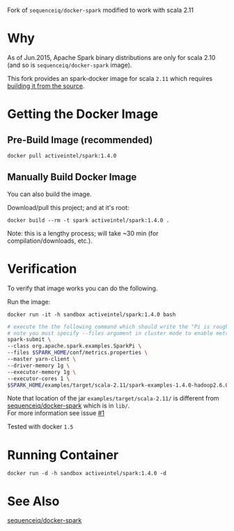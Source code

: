 Fork of `sequenceiq/docker-spark` modified to work with scala 2.11

# Why

As of Jun.2015, Apache Spark binary distributions are only for scala 2.10 (and so is `sequenceiq/docker-spark` image).  

This fork provides an spark-docker image for scala `2.11` which requires [building it from the source](http://spark.apache.org/docs/latest/building-spark.html#building-for-scala-211).

# Getting the Docker Image

## Pre-Build Image (recommended)

`docker pull activeintel/spark:1.4.0`

## Manually Build Docker Image

You can also build the image.

Download/pull this project; and at it's root:

`docker build --rm -t spark activeintel/spark:1.4.0 .`

Note: this is a lengthy process; will take ~30 min (for compilation/downloads, etc.).

# Verification

To verify that image works you can do the following.

Run the image:

`docker run -it -h sandbox activeintel/spark:1.4.0 bash`


```bash
# execute the the following command which should write the "Pi is roughly 3.1418" into the logs
# note you must specify --files argument in cluster mode to enable metrics
spark-submit \
--class org.apache.spark.examples.SparkPi \
--files $SPARK_HOME/conf/metrics.properties \
--master yarn-client \
--driver-memory 1g \
--executor-memory 1g \
--executor-cores 1 \
$SPARK_HOME/examples/target/scala-2.11/spark-examples-1.4.0-hadoop2.6.0.jar
```

Note that location of the jar `examples/target/scala-2.11/` is different from [sequenceiq/docker-spark](https://github.com/sequenceiq/docker-spark) which is in `lib/`.  
For more information see issue [#1](/../../issues/1)


Tested with docker `1.5`

# Running Container 

`docker run -d -h sandbox activeintel/spark:1.4.0 -d`


# See Also

[sequenceiq/docker-spark](https://github.com/sequenceiq/docker-spark)


